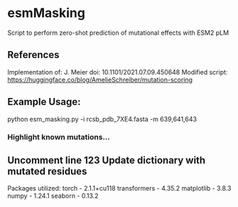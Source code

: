 # esmMasking
Script to perform zero-shot prediction of mutational effects with ESM2 pLM

## References
Implementation of: J. Meier doi: 10.1101/2021.07.09.450648
Modified script: https://huggingface.co/blog/AmelieSchreiber/mutation-scoring

## Example Usage:
python esm_masking.py -i rcsb_pdb_7XE4.fasta -m 639,641,643

### Highlight known mutations...
Uncomment line 123
Update dictionary with mutated residues
---
Packages utilized:
torch - 2.1.1+cu118
transformers - 4.35.2
matplotlib - 3.8.3
numpy - 1.24.1
seaborn - 0.13.2

